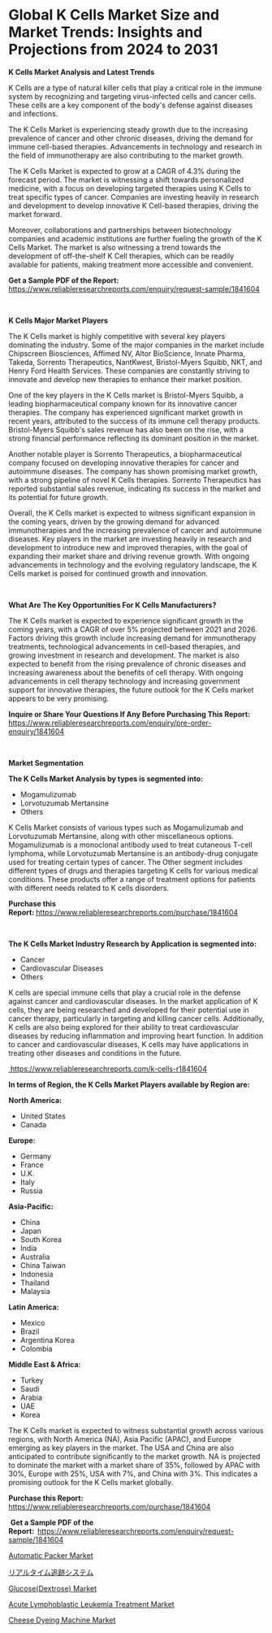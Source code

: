 <p><h1>Global K Cells Market Size and Market Trends: Insights and Projections from 2024 to 2031</h1></p><p><strong>K Cells Market Analysis and Latest Trends</strong></p>
<p><p>K Cells are a type of natural killer cells that play a critical role in the immune system by recognizing and targeting virus-infected cells and cancer cells. These cells are a key component of the body's defense against diseases and infections.</p><p>The K Cells Market is experiencing steady growth due to the increasing prevalence of cancer and other chronic diseases, driving the demand for immune cell-based therapies. Advancements in technology and research in the field of immunotherapy are also contributing to the market growth.</p><p>The K Cells Market is expected to grow at a CAGR of 4.3% during the forecast period. The market is witnessing a shift towards personalized medicine, with a focus on developing targeted therapies using K Cells to treat specific types of cancer. Companies are investing heavily in research and development to develop innovative K Cell-based therapies, driving the market forward.</p><p>Moreover, collaborations and partnerships between biotechnology companies and academic institutions are further fueling the growth of the K Cells Market. The market is also witnessing a trend towards the development of off-the-shelf K Cell therapies, which can be readily available for patients, making treatment more accessible and convenient.</p></p>
<p><strong>Get a Sample PDF of the Report:&nbsp;</strong> <a href="https://www.reliableresearchreports.com/enquiry/request-sample/1841604">https://www.reliableresearchreports.com/enquiry/request-sample/1841604</a></p>
<p>&nbsp;</p>
<p><strong>K Cells Major Market Players</strong></p>
<p><p>The K Cells market is highly competitive with several key players dominating the industry. Some of the major companies in the market include Chipscreen Biosciences, Affimed NV, Altor BioScience, Innate Pharma, Takeda, Sorrento Therapeutics, NantKwest, Bristol-Myers Squibb, NKT, and Henry Ford Health Services. These companies are constantly striving to innovate and develop new therapies to enhance their market position.</p><p>One of the key players in the K Cells market is Bristol-Myers Squibb, a leading biopharmaceutical company known for its innovative cancer therapies. The company has experienced significant market growth in recent years, attributed to the success of its immune cell therapy products. Bristol-Myers Squibb's sales revenue has also been on the rise, with a strong financial performance reflecting its dominant position in the market.</p><p>Another notable player is Sorrento Therapeutics, a biopharmaceutical company focused on developing innovative therapies for cancer and autoimmune diseases. The company has shown promising market growth, with a strong pipeline of novel K Cells therapies. Sorrento Therapeutics has reported substantial sales revenue, indicating its success in the market and its potential for future growth.</p><p>Overall, the K Cells market is expected to witness significant expansion in the coming years, driven by the growing demand for advanced immunotherapies and the increasing prevalence of cancer and autoimmune diseases. Key players in the market are investing heavily in research and development to introduce new and improved therapies, with the goal of expanding their market share and driving revenue growth. With ongoing advancements in technology and the evolving regulatory landscape, the K Cells market is poised for continued growth and innovation.</p></p>
<p>&nbsp;</p>
<p><strong>What Are The Key Opportunities For K Cells Manufacturers?</strong></p>
<p><p>The K Cells market is expected to experience significant growth in the coming years, with a CAGR of over 5% projected between 2021 and 2026. Factors driving this growth include increasing demand for immunotherapy treatments, technological advancements in cell-based therapies, and growing investment in research and development. The market is also expected to benefit from the rising prevalence of chronic diseases and increasing awareness about the benefits of cell therapy. With ongoing advancements in cell therapy technology and increasing government support for innovative therapies, the future outlook for the K Cells market appears to be very promising.</p></p>
<p><strong>Inquire or Share Your Questions If Any Before Purchasing This Report:</strong> <a href="https://www.reliableresearchreports.com/enquiry/pre-order-enquiry/1841604">https://www.reliableresearchreports.com/enquiry/pre-order-enquiry/1841604</a></p>
<p>&nbsp;</p>
<p><strong>Market Segmentation</strong></p>
<p><strong>The K Cells Market Analysis by types is segmented into:</strong></p>
<p><ul><li>Mogamulizumab</li><li>Lorvotuzumab Mertansine</li><li>Others</li></ul></p>
<p><p>K Cells Market consists of various types such as Mogamulizumab and Lorvotuzumab Mertansine, along with other miscellaneous options. Mogamulizumab is a monoclonal antibody used to treat cutaneous T-cell lymphoma, while Lorvotuzumab Mertansine is an antibody-drug conjugate used for treating certain types of cancer. The Other segment includes different types of drugs and therapies targeting K cells for various medical conditions. These products offer a range of treatment options for patients with different needs related to K cells disorders.</p></p>
<p><strong>Purchase this Report:&nbsp;</strong><a href="https://www.reliableresearchreports.com/purchase/1841604">https://www.reliableresearchreports.com/purchase/1841604</a></p>
<p>&nbsp;</p>
<p><strong>The K Cells Market Industry Research by Application is segmented into:</strong></p>
<p><ul><li>Cancer</li><li>Cardiovascular Diseases</li><li>Others</li></ul></p>
<p><p>K cells are special immune cells that play a crucial role in the defense against cancer and cardiovascular diseases. In the market application of K cells, they are being researched and developed for their potential use in cancer therapy, particularly in targeting and killing cancer cells. Additionally, K cells are also being explored for their ability to treat cardiovascular diseases by reducing inflammation and improving heart function. In addition to cancer and cardiovascular diseases, K cells may have applications in treating other diseases and conditions in the future.</p></p>
<p><a href="https://www.reliableresearchreports.com/k-cells-r1841604">&nbsp;https://www.reliableresearchreports.com/k-cells-r1841604</a></p>
<p><strong>In terms of Region, the K Cells Market Players available by Region are:</strong></p>
<p>
    <p> <strong> North America: </strong>
        <ul>
            <li>United States</li>
            <li>Canada</li>
        </ul>
        </p> 
    <p> <strong> Europe: </strong>
        <ul>
            <li>Germany</li>
            <li>France</li>
            <li>U.K.</li>
            <li>Italy</li>
            <li>Russia</li>
        </ul>
        </p> 
    <p> <strong> Asia-Pacific: </strong>
        <ul>
            <li>China</li>
            <li>Japan</li>
            <li>South Korea</li>
            <li>India</li>
            <li>Australia</li>
            <li>China Taiwan</li>
            <li>Indonesia</li>
            <li>Thailand</li>
            <li>Malaysia</li>
        </ul>
        </p> 
    <p> <strong> Latin America: </strong>
        <ul>
            <li>Mexico</li>
            <li>Brazil</li>
            <li>Argentina Korea</li>
            <li>Colombia</li>
        </ul>
        </p> 
    <p> <strong> Middle East & Africa: </strong>
        <ul>
            <li>Turkey</li>
            <li>Saudi</li>
            <li>Arabia</li>
            <li>UAE</li>
            <li>Korea</li>
        </ul>
    </p>
    </p>
<p><p>The K Cells market is expected to witness substantial growth across various regions, with North America (NA), Asia Pacific (APAC), and Europe emerging as key players in the market. The USA and China are also anticipated to contribute significantly to the market growth. NA is projected to dominate the market with a market share of 35%, followed by APAC with 30%, Europe with 25%, USA with 7%, and China with 3%. This indicates a promising outlook for the K Cells market globally.</p></p>
<p><strong>Purchase this Report: </strong><a href="https://www.reliableresearchreports.com/purchase/1841604">https://www.reliableresearchreports.com/purchase/1841604</a></p>
<p>&nbsp;<strong>Get a Sample PDF of the Report:&nbsp;&nbsp;</strong><a href="https://www.reliableresearchreports.com/enquiry/request-sample/1841604">https://www.reliableresearchreports.com/enquiry/request-sample/1841604</a></p>
<p><strong></strong></p>
<p><p><a href="https://www.linkedin.com/pulse/automatic-packer-market-research-report-its-history-forecast-deepc?trackingId=DhFxAXBBy6DV0bVaTL9l2A%3D%3D">Automatic Packer Market</a></p><p><a href="https://github.com/EstelWisozk1/Market-Research-Report-List-1/blob/main/556470446830.md">リアルタイム追跡システム</a></p><p><a href="https://issuu.com/reportprime-2/docs/glucosedextrose-market-size-2030.pptx">Glucose(Dextrose) Market</a></p><p><a href="https://github.com/abdelrhmankishk22/Market-Research-Report-List-4/blob/main/acute-lymphoblastic-leukemia-treatment-market.md">Acute Lymphoblastic Leukemia Treatment Market</a></p><p><a href="https://www.linkedin.com/pulse/cheese-dyeing-machine-market-trends-forecast-competitive-fadyc?trackingId=O5yDrcoJSGDCsz%2B2XNxJKg%3D%3D">Cheese Dyeing Machine Market</a></p></p>